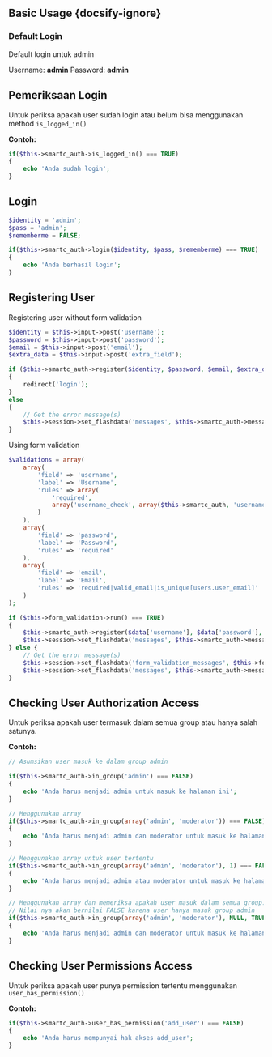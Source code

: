 ## Basic Usage {docsify-ignore}

### Default Login
Default login untuk admin

Username: **admin**
Password: **admin**

## Pemeriksaan Login
Untuk periksa apakah user sudah login atau belum bisa menggunakan method `is_logged_in()`

**Contoh:**

```php
if($this->smartc_auth->is_logged_in() === TRUE)
{
	echo 'Anda sudah login';
}

```

## Login

```php
$identity = 'admin';
$pass = 'admin';
$rememberme = FALSE;

if($this->smartc_auth->login($identity, $pass, $rememberme) === TRUE)
{
	echo 'Anda berhasil login';
}

```

## Registering User

Registering user without form validation
```php
$identity = $this->input->post('username');
$password = $this->input->post('password');
$email = $this->input->post('email');
$extra_data = $this->input->post('extra_field');

if ($this->smartc_auth->register($identity, $password, $email, $extra_data) !== FALSE)
{
	redirect('login');
}
else
{
	// Get the error message(s)
	$this->session->set_flashdata('messages', $this->smartc_auth->message());
}
```

Using form validation
```php
$validations = array(
	array(
		'field' => 'username',
		'label' => 'Username',
		'rules' => array(
			'required',
			array('username_check', array($this->smartc_auth, 'username_check')) // Using username check method
		)
	),
	array(
		'field' => 'password',
		'label' => 'Password',
		'rules' => 'required'
	),
	array(
		'field' => 'email',
		'label' => 'Email',
		'rules' => 'required|valid_email|is_unique[users.user_email]'
	)
);

if ($this->form_validation->run() === TRUE)
{
	$this->smartc_auth->register($data['username'], $data['password'], $data['email'], '', '', array(3));
	$this->session->set_flashdata('messages', $this->smartc_auth->message());
} else {
	// Get the error message(s)
	$this->session->set_flashdata('form_validation_messages', $this->form_validation->error_string());
	$this->session->set_flashdata('messages', $this->smartc_auth->message());
}
```

## Checking User Authorization Access
Untuk periksa apakah user termasuk dalam semua group atau hanya salah satunya.

**Contoh:**

```php
// Asumsikan user masuk ke dalam group admin

if($this->smartc_auth->in_group('admin') === FALSE)
{
	echo 'Anda harus menjadi admin untuk masuk ke halaman ini';
}

// Menggunakan array
if($this->smartc_auth->in_group(array('admin', 'moderator')) === FALSE)
{
	echo 'Anda harus menjadi admin dan moderator untuk masuk ke halaman ini';
}

// Menggunakan array untuk user tertentu
if($this->smartc_auth->in_group(array('admin', 'moderator'), 1) === FALSE)
{
	echo 'Anda harus menjadi admin atau moderator untuk masuk ke halaman ini';
}

// Menggunakan array dan memeriksa apakah user masuk dalam semua group.
// Nilai nya akan bernilai FALSE karena user hanya masuk group admin
if($this->smartc_auth->in_group(array('admin', 'moderator'), NULL, TRUE) === FALSE)
{
	echo 'Anda harus menjadi admin dan moderator untuk masuk ke halaman ini';
}

```

## Checking User Permissions Access
Untuk periksa apakah user punya permission tertentu menggunakan `user_has_permission()`

**Contoh:**

```php
if($this->smartc_auth->user_has_permission('add_user') === FALSE)
{
	echo 'Anda harus mempunyai hak akses add_user';
}

```

